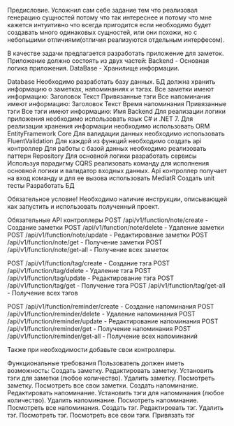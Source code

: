 Предисловие. Усложнил сам себе задание тем что реализовал генерацию сущностей потому что так интереснее и потому что мне кажется интуитивно что всегда пригодится если необходимо будет создавать много одинаковых сущностей, или они похожи, но с небольшими отличиями(отличия реализуются отдельным интерфесом). 

В качестве задачи предлагается разработать приложение для заметок.
	Приложение должно состоять из двух частей:
Backend - Основная логика приложения.
DataBase - Хранилище информации.

Database
Необходимо разработать базу данных. БД должна хранить информацию о заметках, напоминаниях и тэгах.
Все заметки имеют информацию:
Заголовок
Текст
Привязанные тэги
Все напоминания имеют информацию:
Заголовок
Текст
Время напоминания
Привязанные тэги
Все тэги имеют информацию:
Имя
Backend
Для реализации логики приложения необходимо использовать язык C# и .NET 7.
Для реализации хранения информации необходимо использовать ORM EntityFramework Core
Для валидации данных необходимо использовать FluentValidation
Для каждой из функций необходимо создать api контроллер
Для работы с базой данных необходимо реализовать паттерн Repository
Для основной логики разработать сервисы
Используя парадигму CQRS реализовать команду для исполнения основной логики и валидатор входных данных.
Api контроллер получает на вход команду и для ее вызова использовать MediatR
Создать unit тесты
Разработать БД

Обязательное условие!
Необходимо наличие инструкции, описывающей как запустить и использовать полученный проект.

Обязательные API контроллеры
POST /api/v1/function/note/create - Создание заметки
POST /api/v1/function/note/delete - Удаление заметки
POST /api/v1/function/note/update - Редактирование заметки
POST /api/v1/function/note/get - Получение заметки
POST /api/v1/function/note/get-all - Получение всех заметок

POST /api/v1/function/tag/create - Создание тэга
POST /api/v1/function/tag/delete - Удаление тэга
POST /api/v1/function/tag/update - Редактирование тэга
POST /api/v1/function/tag/get - Получение тэга
POST /api/v1/function/tag/get-all - Получение всех тэгов

POST /api/v1/function/reminder/create - Создание напоминания
POST /api/v1/function/reminder/delete - Удаление напоминания
POST /api/v1/function/reminder/update - Редактирование напоминания
POST /api/v1/function/reminder/get - Получение напоминания
POST /api/v1/function/reminder/get-all - Получение всех напоминаний

Также при необходимости добавьте свои контроллеры.

Функциональные требования
Пользователь должен иметь возможность:
Создать заметку.
Редактировать заметку.
Установить тэги для заметки (любое количество).
Удалить заметку.
Посмотреть заметку.
Посмотреть все свои заметки.
Создать напоминание.
Редактировать напоминание.
Установить тэги для напоминания (любое количество).
Удалить напоминание.
Посмотреть напоминание.
Посмотреть все напоминания.
Создать тэг.
Редактировать тэг.
Удалить тэг.
Посмотреть тэг.
Посмотреть все свои тэги.
Привязать тэг
